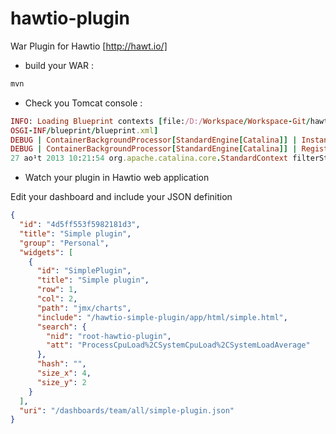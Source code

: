 hawtio-plugin
=============

War Plugin for Hawtio [http://hawt.io/]

* build your WAR :

```ruby
mvn
```


* Check you Tomcat console : 

```ruby
INFO: Loading Blueprint contexts [file:/D:/Workspace/Workspace-Git/hawtio-plugin/target/simple-plugin-1.2-M8/WEB-INF/classes/
OSGI-INF/blueprint/blueprint.xml]
DEBUG | ContainerBackgroundProcessor[StandardEngine[Catalina]] | Instantiating components: [blueprintContainer, plugin]
DEBUG | ContainerBackgroundProcessor[StandardEngine[Catalina]] | Registering plugin hawtio:type=plugin,name=simple-plugin
27 ao¹t 2013 10:21:54 org.apache.catalina.core.StandardContext filterStart
```

* Watch your plugin in Hawtio web application


Edit your dashboard and include your JSON definition

```json
{
  "id": "4d5ff553f5982181d3",
  "title": "Simple plugin",
  "group": "Personal",
  "widgets": [
    {
      "id": "SimplePlugin",
      "title": "Simple plugin",
      "row": 1,
      "col": 2,
      "path": "jmx/charts",
      "include": "/hawtio-simple-plugin/app/html/simple.html",
      "search": {
        "nid": "root-hawtio-plugin",
        "att": "ProcessCpuLoad%2CSystemCpuLoad%2CSystemLoadAverage"
      },
      "hash": "",
      "size_x": 4,
      "size_y": 2
    }
  ],
  "uri": "/dashboards/team/all/simple-plugin.json"
}
```


